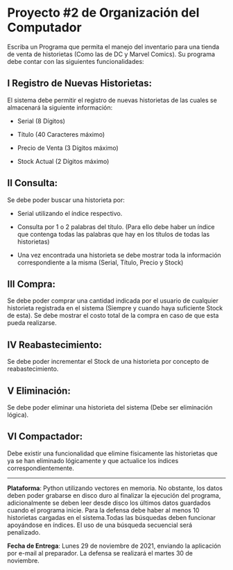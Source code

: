 # Proyecto #2 de Organización del Computador

Escriba un Programa que permita el manejo del inventario para una tienda de venta de historietas (Como las de DC y Marvel Comics). Su programa debe contar con las siguientes funcionalidades:

## I Registro de Nuevas Historietas:

El sistema debe permitir el registro de nuevas historietas de las cuales se almacenará la siguiente información:

* Serial (8 Dígitos)

* Título (40 Caracteres máximo)

* Precio de Venta (3 Dígitos máximo)

* Stock Actual (2 Dígitos máximo)

## II Consulta:

Se debe poder buscar una historieta por:

* Serial utilizando el índice respectivo.

* Consulta por 1 o 2 palabras del título. (Para ello debe haber un índice que contenga todas las palabras que hay en los títulos de todas las historietas)

* Una vez encontrada una historieta se debe mostrar toda la información correspondiente a la misma (Serial, Título, Precio y Stock)

## III Compra:

Se debe poder comprar una cantidad indicada por el usuario de cualquier historieta registrada en el sistema (Siempre y cuando haya suficiente Stock de esta). Se debe mostrar el costo total de la compra en caso de que esta pueda realizarse.

## IV Reabastecimiento:

Se debe poder incrementar el Stock de una historieta por concepto de reabastecimiento.

## V Eliminación:

Se debe poder eliminar una historieta del sistema (Debe ser eliminación lógica).

## VI Compactador:

Debe existir una funcionalidad que elimine físicamente las historietas que ya se han eliminado lógicamente y que actualice los índices correspondientemente.

* * *

**Plataforma**: Python utilizando vectores en memoria. No obstante, los datos deben poder grabarse en disco duro al finalizar la ejecución del programa, adicionalmente se deben leer desde disco los últimos datos guardados cuando el programa inicie. Para la defensa debe haber al menos 10 historietas cargadas en el sistema.Todas las búsquedas deben funcionar apoyándose en índices. El uso de una búsqueda secuencial será penalizado.

**Fecha de Entrega**: Lunes 29 de noviembre de 2021, enviando la aplicación por e-mail al preparador. La defensa se realizará el martes 30 de noviembre.